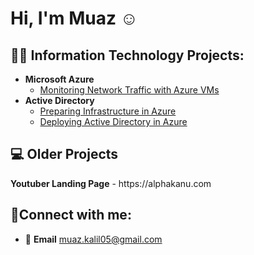<h1>Hi, I'm Muaz ☺</h1>

<h2>👨‍💻 Information Technology Projects:</h2>

- <b>Microsoft Azure</b>
  -  [Monitoring Network Traffic with Azure VMs](https://github.com/muazkal/Network-Monitoring)
- <b>Active Directory</b>
  - [Preparing Infrastructure in Azure](https://github.com/muazkal/ad-preparing-active-directory-in-azure)
  - [Deploying Active Directory in Azure](https://github.com/muazkal/AD-Deploying-Active-Directory)
 
<h2>💻 Older Projects</h2>
<b>Youtuber Landing Page</b>
  - https://alphakanu.com

<h2>🤳Connect with me:</h2>

  - 📧 <b>Email</b> <a>muaz.kalil05@gmail.com</a>

